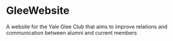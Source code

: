 # GleeWebsite
A website for the Yale Glee Club that aims to improve relations and communication between alumni and current members
